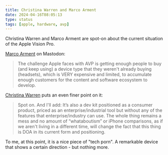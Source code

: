 ```yaml
---
title: Christina Warren and Marco Arment
date: 2024-04-16T08:05:13
type: status
tags: [apple, hardware, avp]
---
```


Christina Warren and Marco Arment are spot-on about the current situation of the Apple Vision Pro. 

[Marco Arment](https://mastodon.social/@marcoarment/112276737971654878) on Mastodon:

> The challenge Apple faces with AVP is getting enough people to buy (and keep using) a device type that they weren't already buying (headsets), which is VERY expensive and limited, to accumulate enough customers for the content and software ecosystem to develop.

[Christina Warren](https://mastodon.social/@film_girl/112278501767565554) puts an even finer point on it:

> Spot on. And I'll add: It’s also a dev kit positioned as a consumer product, priced as an enterprise/industrial tool but without any of the features that enterprise/industry can use. The whole thing remains a mess and no amount of “whataboutism” or iPhone comparisons, as if we aren't living in a different time, will change the fact that this thing is DOA in its current form and positioning.

To me, at this point, it is a nice piece of "tech porn". A remarkable device that shows a certain direction - but nothing more. 
